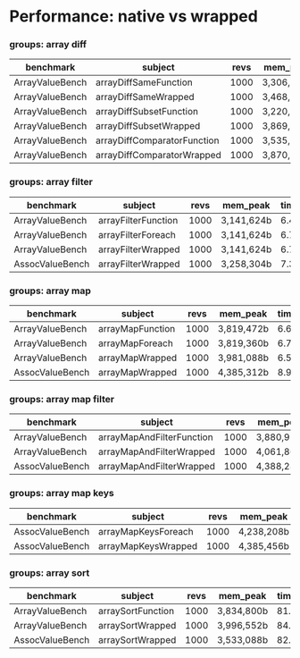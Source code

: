 Performance: native vs wrapped
==============================

### groups: array diff

benchmark | subject | revs | mem_peak | time_rev | diff
 --- | --- | --- | --- | --- | --- 
ArrayValueBench | arrayDiffSameFunction | 1000 | 3,306,376b | 0.21ms | 1.10x
ArrayValueBench | arrayDiffSameWrapped | 1000 | 3,468,240b | 0.21ms | 1.11x
ArrayValueBench | arrayDiffSubsetFunction | 1000 | 3,220,360b | 0.19ms | 1.00x
ArrayValueBench | arrayDiffSubsetWrapped | 1000 | 3,869,672b | 0.25ms | 1.32x
ArrayValueBench | arrayDiffComparatorFunction | 1000 | 3,535,792b | 103.11ms | 542.65x
ArrayValueBench | arrayDiffComparatorWrapped | 1000 | 3,870,264b | 102.03ms | 536.98x

### groups: array filter

benchmark | subject | revs | mem_peak | time_rev | diff
 --- | --- | --- | --- | --- | --- 
ArrayValueBench | arrayFilterFunction | 1000 | 3,141,624b | 6.46ms | 1.00x
ArrayValueBench | arrayFilterForeach | 1000 | 3,141,624b | 6.74ms | 1.04x
ArrayValueBench | arrayFilterWrapped | 1000 | 3,141,624b | 6.75ms | 1.05x
AssocValueBench | arrayFilterWrapped | 1000 | 3,258,304b | 7.36ms | 1.14x

### groups: array map

benchmark | subject | revs | mem_peak | time_rev | diff
 --- | --- | --- | --- | --- | --- 
ArrayValueBench | arrayMapFunction | 1000 | 3,819,472b | 6.69ms | 1.03x
ArrayValueBench | arrayMapForeach | 1000 | 3,819,360b | 6.73ms | 1.04x
ArrayValueBench | arrayMapWrapped | 1000 | 3,981,088b | 6.50ms | 1.00x
AssocValueBench | arrayMapWrapped | 1000 | 4,385,312b | 8.91ms | 1.37x

### groups: array map filter

benchmark | subject | revs | mem_peak | time_rev | diff
 --- | --- | --- | --- | --- | --- 
ArrayValueBench | arrayMapAndFilterFunction | 1000 | 3,880,912b | 14.12ms | 1.00x
ArrayValueBench | arrayMapAndFilterWrapped | 1000 | 4,061,864b | 14.09ms | 1.00x
AssocValueBench | arrayMapAndFilterWrapped | 1000 | 4,388,280b | 16.68ms | 1.18x

### groups: array map keys

benchmark | subject | revs | mem_peak | time_rev | diff
 --- | --- | --- | --- | --- | --- 
AssocValueBench | arrayMapKeysForeach | 1000 | 4,238,208b | 8.43ms | 1.00x
AssocValueBench | arrayMapKeysWrapped | 1000 | 4,385,456b | 8.48ms | 1.00x

### groups: array sort

benchmark | subject | revs | mem_peak | time_rev | diff
 --- | --- | --- | --- | --- | --- 
ArrayValueBench | arraySortFunction | 1000 | 3,834,800b | 81.86ms | 1.00x
ArrayValueBench | arraySortWrapped | 1000 | 3,996,552b | 84.59ms | 1.03x
AssocValueBench | arraySortWrapped | 1000 | 3,533,088b | 82.66ms | 1.01x


